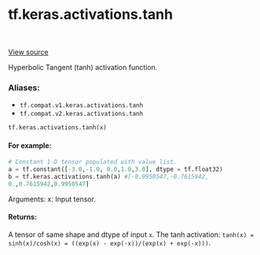 <div itemscope itemtype="http://developers.google.com/ReferenceObject">
<meta itemprop="name" content="tf.keras.activations.tanh" />
<meta itemprop="path" content="Stable" />
</div>

# tf.keras.activations.tanh

<!-- Insert buttons -->

<table class="tfo-notebook-buttons tfo-api" align="left">
</table>

<a target="_blank" href="/code/stable/tensorflow/python/keras/activations.py">View source</a>



<!-- Start diff -->
Hyperbolic Tangent (tanh) activation function.

### Aliases:

* `tf.compat.v1.keras.activations.tanh`
* `tf.compat.v2.keras.activations.tanh`


``` python
tf.keras.activations.tanh(x)
```



<!-- Placeholder for "Used in" -->


#### For example:



```python
# Constant 1-D tensor populated with value list.
a = tf.constant([-3.0,-1.0, 0.0,1.0,3.0], dtype = tf.float32)
b = tf.keras.activations.tanh(a) #[-0.9950547,-0.7615942,
0.,0.7615942,0.9950547]
```
Arguments:
    x: Input tensor.

#### Returns:

A tensor of same shape and dtype of input `x`.
The tanh activation: `tanh(x) = sinh(x)/cosh(x) = ((exp(x) -
exp(-x))/(exp(x) + exp(-x)))`.
